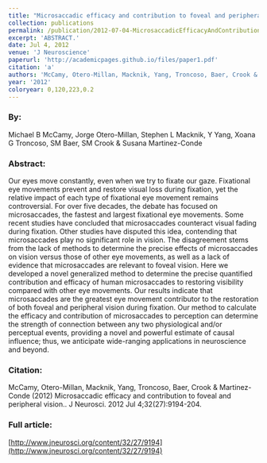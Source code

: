 ```yaml
---
title: "Microsaccadic efficacy and contribution to foveal and peripheral vision."
collection: publications
permalink: /publication/2012-07-04-MicrosaccadicEfficacyAndContributionToFovealAndPeripheralVision
excerpt: 'ABSTRACT.'
date: Jul 4, 2012
venue: 'J Neuroscience'
paperurl: 'http://academicpages.github.io/files/paper1.pdf'
citation: 'a'
authors: 'McCamy, Otero-Millan, Macknik, Yang, Troncoso, Baer, Crook & Martinez-Conde'
year: '2012'
coloryear: 0,120,223,0.2
---
```


### By: 
Michael B McCamy, Jorge Otero-Millan, Stephen L Macknik, Y Yang, Xoana G Troncoso, SM Baer, SM Crook & Susana Martinez-Conde

### Abstract: 
Our eyes move constantly, even when we try to fixate our gaze. Fixational eye movements prevent and restore visual loss during fixation, yet the relative impact of each type of fixational eye movement remains controversial. For over five decades, the debate has focused on microsaccades, the fastest and largest fixational eye movements. Some recent studies have concluded that microsaccades counteract visual fading during fixation. Other studies have disputed this idea, contending that microsaccades play no significant role in vision. The disagreement stems from the lack of methods to determine the precise effects of microsaccades on vision versus those of other eye movements, as well as a lack of evidence that microsaccades are relevant to foveal vision. Here we developed a novel generalized method to determine the precise quantified contribution and efficacy of human microsaccades to restoring visibility compared with other eye movements. Our results indicate that microsaccades are the greatest eye movement contributor to the restoration of both foveal and peripheral vision during fixation. Our method to calculate the efficacy and contribution of microsaccades to perception can determine the strength of connection between any two physiological and/or perceptual events, providing a novel and powerful estimate of causal influence; thus, we anticipate wide-ranging applications in neuroscience and beyond.

### Citation: 
McCamy, Otero-Millan, Macknik, Yang, Troncoso, Baer, Crook & Martinez-Conde (2012) Microsaccadic efficacy and contribution to foveal and peripheral vision.. J Neurosci. 2012 Jul 4;32(27):9194-204. 

### Full article: 
[http://www.jneurosci.org/content/32/27/9194](http://www.jneurosci.org/content/32/27/9194)
